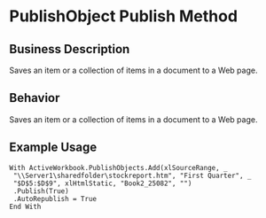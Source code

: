 # PublishObject Publish Method

## Business Description
Saves an item or a collection of items in a document to a Web page.

## Behavior
Saves an item or a collection of items in a document to a Web page.

## Example Usage
```vba
With ActiveWorkbook.PublishObjects.Add(xlSourceRange, _ 
 "\\Server1\sharedfolder\stockreport.htm", "First Quarter", _ 
 "$D$5:$D$9", xlHtmlStatic, "Book2_25082", "") 
 .Publish(True) 
 .AutoRepublish = True 
End With
```